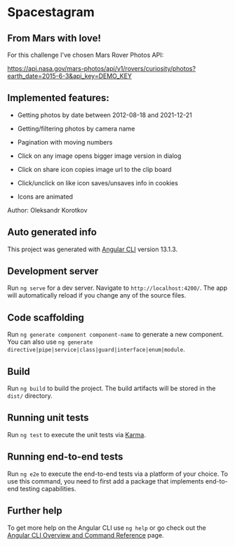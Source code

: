 # Spacestagram

## From Mars with love!

For this challenge I've chosen Mars Rover Photos API:

https://api.nasa.gov/mars-photos/api/v1/rovers/curiosity/photos?earth_date=2015-6-3&api_key=DEMO_KEY

## Implemented features:

- Getting photos by date between 2012-08-18 and 2021-12-21

- Getting/filtering photos by camera name

- Pagination with moving numbers

- Click on any image opens bigger image version in dialog

- Click on share icon copies image url to the clip board

- Click/unclick on like icon saves/unsaves info in cookies

- Icons are animated

Author: Oleksandr Korotkov

## Auto generated info

This project was generated with [Angular CLI](https://github.com/angular/angular-cli) version 13.1.3.

## Development server

Run `ng serve` for a dev server. Navigate to `http://localhost:4200/`. The app will automatically reload if you change any of the source files.

## Code scaffolding

Run `ng generate component component-name` to generate a new component. You can also use `ng generate directive|pipe|service|class|guard|interface|enum|module`.

## Build

Run `ng build` to build the project. The build artifacts will be stored in the `dist/` directory.

## Running unit tests

Run `ng test` to execute the unit tests via [Karma](https://karma-runner.github.io).

## Running end-to-end tests

Run `ng e2e` to execute the end-to-end tests via a platform of your choice. To use this command, you need to first add a package that implements end-to-end testing capabilities.

## Further help

To get more help on the Angular CLI use `ng help` or go check out the [Angular CLI Overview and Command Reference](https://angular.io/cli) page.
